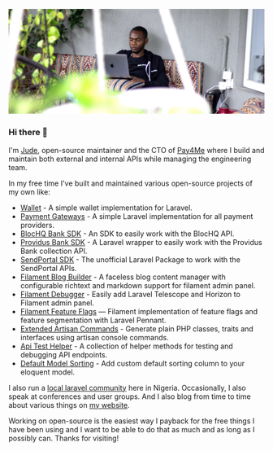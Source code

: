 ![](https://github.com/stephenjude/stephenjude/blob/master/cover_image.jpg)

### Hi there 👋

I'm [Jude](https://stephenjude.me), open-source maintainer and the CTO of [Pay4Me](https://pay4me.app/) where I build and maintain both external and internal APIs while managing the engineering team.

In my free time I've built and maintained various open-source projects of my own like:

- [Wallet](https://github.com/stephenjude/laravel-wallet) - A simple wallet implementation for Laravel.
- [Payment Gateways](https://github.com/stephenjude/laravel-payment-gateways) - A simple Laravel implementation for all payment providers.
- [BlocHQ Bank SDK](https://github.com/stephenjude/blochq-php-sdk) - An SDK to easily work with the BlocHQ API.
- [Providus Bank SDK](https://github.com/stephenjude/providus-sdk) - A Laravel wrapper to easily work with the Providus Bank collection API.
- [SendPortal SDK](https://github.com/stephenjude/laravel-sendportal) - The unofficial Laravel Package to work with the SendPortal APIs.
- [Filament Blog Builder](https://github.com/stephenjude/filament-blog) - A faceless blog content manager with configurable richtext and markdown support for filament admin panel.
- [Filament Debugger](https://github.com/stephenjude/filament-debugger) - Easily add Laravel Telescope and Horizon to Filament admin panel.
- [Filament Feature Flags](https://github.com/stephenjude/filament-feature-flags) — Filament implementation of feature flags and feature segmentation with Laravel Pennant.
- [Extended Artisan Commands](https://github.com/stephenjude/extended-artisan-commands) - Generate plain PHP classes, traits and interfaces using artisan console commands.
- [Api Test Helper](https://github.com/stephenjude/api-test-helper) - A collection of helper methods for testing and debugging API endpoints.
- [Default Model Sorting](https://github.com/stephenjude/default-model-sorting) - Add custom default sorting column to your eloquent model.

I also run a [local laravel community](https://chat.whatsapp.com/E8JlxxKj9cECSihKA92fgG) here in Nigeria. Occasionally, I also speak at conferences and user groups. And I also blog from time to time about various things on [my website](https://stephenjude.me).

Working on open-source is the easiest way I payback for the free things I have been using and I want to be able to do that as much and as long as I possibly can. Thanks for visiting!
